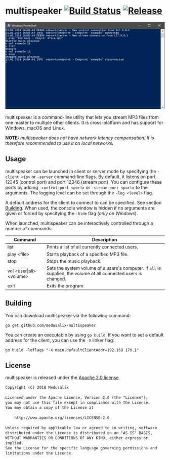 # multispeaker [![Build Status](https://img.shields.io/travis/medusalix/multispeaker.svg)](https://travis-ci.org/medusalix/multispeaker) [![Release](https://img.shields.io/github/release/medusalix/multispeaker.svg)](https://github.com/medusalix/multispeaker/releases/latest)

![Screenshot](screenshot.png)

multispeaker is a command-line utility that lets you stream MP3 files from one master to multiple other clients.
It is cross-platform and has support for Windows, macOS and Linux.

**NOTE:** *multispeaker does not have network latency compensation!
It is therefore recommended to use it on local networks.*

## Usage

multispeaker can be launched in client or server mode by specifying the `-client <ip>` or `-server` command-line flags.
By default, it listens on port 12345 (control port) and port 12346 (stream port).
You can configure these ports by adding `-control-port <port>` or `-stream-port <port>` to the arguments.
The logging level can be set through the `-log <level>` flag.

A default address for the client to connect to can be specified. See section [Building](#building).
When used, the console window is hidden if no arguments are given or forced by specifying the `-hide` flag (*only on Windows*).

When launched, multispeaker can be interactively controlled through a number of commands:

| Command                   | Description                                                                                                        |
|---------------------------|--------------------------------------------------------------------------------------------------------------------|
| list                      | Prints a list of all currently connected users.                                                                    |
| play \<file>              | Starts playback of a specified MP3 file.                                                                           |
| stop                      | Stops the music playback.                                                                                          |
| vol <user\|all> \<volume> | Sets the system volume of a users's computer. If `all` is supplied, the volume of all connected users is changed.  |
| exit                      | Exits the program.                                                                                                 |

## Building

You can download multispeaker via the following command:

```
go get github.com/medusalix/multispeaker
```

You can create an executable by using `go build`.
If you want to set a default address for the client, you can use the `-X` linker flag:

```
go build -ldflags "-X main.defaultClientAddr=192.168.178.1"
```

## License

multispeaker is released under the [Apache 2.0 license](LICENSE).

```
Copyright (C) 2018 Medusalix

Licensed under the Apache License, Version 2.0 (the "License");
you may not use this file except in compliance with the License.
You may obtain a copy of the License at

    http://www.apache.org/licenses/LICENSE-2.0

Unless required by applicable law or agreed to in writing, software
distributed under the License is distributed on an "AS IS" BASIS,
WITHOUT WARRANTIES OR CONDITIONS OF ANY KIND, either express or implied.
See the License for the specific language governing permissions and
limitations under the License.
```